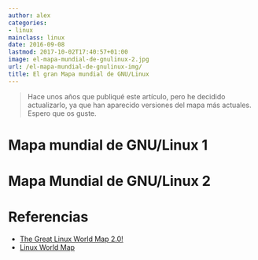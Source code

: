 ```yaml
---
author: alex
categories:
- linux
mainclass: linux
date: 2016-09-08
lastmod: 2017-10-02T17:40:57+01:00
image: el-mapa-mundial-de-gnulinux-2.jpg
url: /el-mapa-mundial-de-gnulinux-img/
title: El gran Mapa mundial de GNU/Linux
---
```


> Hace unos años que publiqué este artículo, pero he decidido actualizarlo, ya que han aparecido versiones del mapa más actuales. Espero que os guste.

# Mapa mundial de GNU/Linux 1

<figure>
    <a href="/img/el-mapa-mundial-de-gnulinux-full.png"><amp-img sizes="(min-width: 640px) 640px, 100vw" layout="responsive" src="/img/el-mapa-mundial-de-gnulinux-1.jpg" alt="El gran Mapa mundial de GNU/Linux" title="El gran Mapa mundial de GNU/Linux" width="680" height="383"></amp-img></a>
</figure>

<!--more--><!--ad-->

# Mapa Mundial de GNU/Linux 2

<figure>
    <a href="/img/el-mapa-mundial-de-gnulinux-2-full.jpg"><amp-img sizes="(min-width: 800px) 800px, 100vw" layout="responsive" src="/img/el-mapa-mundial-de-gnulinux-2.jpg" alt="El gran Mapa mundial de GNU/Linux" title="El gran Mapa mundial de GNU/Linux" width="800" height="477"></amp-img></a>
</figure>

# Referencias

- [The Great Linux World Map 2.0!][1]
- [Linux World Map](https://www.reddit.com/r/linuxmasterrace/comments/3lxrv0/linux_world_map/ "Just Linux Things in Reddit")

 [1]: http://www.dedoimedo.com/computers/linux-world-map-reloaded.html
